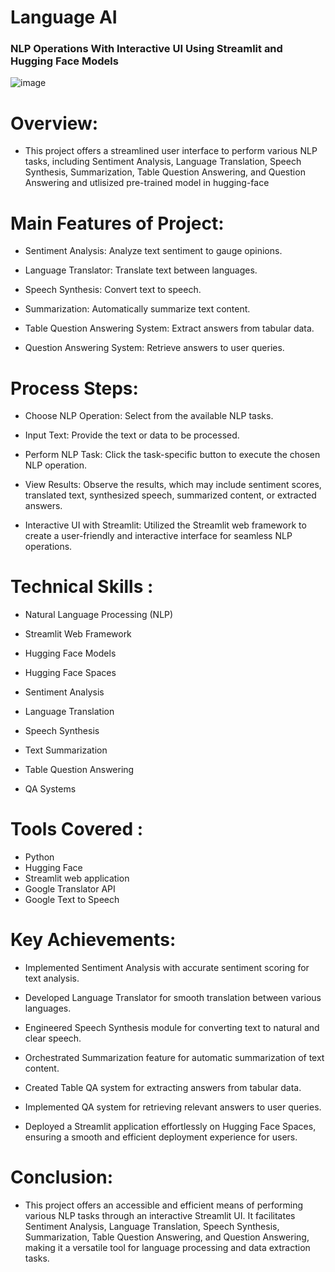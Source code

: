 # Language AI

  ### NLP Operations With Interactive UI Using Streamlit and Hugging Face Models

![image](https://github.com/praveendecode/Textwiz/assets/95226524/916abc3d-f61c-4a3c-a04c-a6ab7c3db7ef)


# Overview:
- This project offers a streamlined user interface to perform various NLP tasks, including Sentiment Analysis, Language Translation, Speech Synthesis, Summarization, Table Question Answering, and Question Answering and utlisized pre-trained model in hugging-face

# Main Features of Project:

  - Sentiment Analysis: Analyze text sentiment to gauge opinions.
    
  - Language Translator: Translate text between languages.
    
  - Speech Synthesis: Convert text to speech.
    
  - Summarization: Automatically summarize text content.
    
  - Table Question Answering System: Extract answers from tabular data.
    
  - Question Answering System: Retrieve answers to user queries.

# Process Steps:

  - Choose NLP Operation:
        Select from the available NLP tasks.

  - Input Text:
        Provide the text or data to be processed.

  - Perform NLP Task:
        Click the task-specific button to execute the chosen NLP operation.

  - View Results:
        Observe the results, which may include sentiment scores, translated text, synthesized speech, summarized content, or extracted answers.

  - Interactive UI with Streamlit:
        Utilized the Streamlit web framework to create a user-friendly and interactive interface for seamless NLP operations.


# Technical Skills :

  - Natural Language Processing (NLP)
    
  - Streamlit Web Framework
    
  - Hugging Face Models

  - Hugging Face Spaces
  
  - Sentiment Analysis
    
  - Language Translation
    
  - Speech Synthesis
    
  - Text Summarization
    
  - Table Question Answering
    
  - QA Systems

# Tools Covered :

  - Python
  - Hugging Face
  - Streamlit web application
  - Google Translator API
  - Google Text to Speech

# Key Achievements:

  - Implemented Sentiment Analysis with accurate sentiment scoring for text analysis.
    
  - Developed Language Translator for smooth translation between various languages.
    
  - Engineered Speech Synthesis module for converting text to natural and clear speech.
    
  - Orchestrated Summarization feature for automatic summarization of text content.
    
  - Created Table QA system for extracting answers from tabular data.

  - Implemented QA system for retrieving relevant answers to user queries.

  - Deployed a Streamlit application effortlessly on Hugging Face Spaces, ensuring a smooth and efficient deployment experience for users.

# Conclusion:
- This project offers an accessible and efficient means of performing various NLP tasks through an interactive Streamlit UI. It facilitates Sentiment Analysis, Language Translation, Speech Synthesis, Summarization, Table Question Answering, and Question 
Answering, making it a versatile tool for language processing and data extraction tasks.


